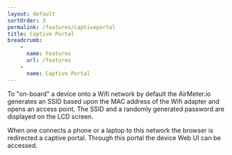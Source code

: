 ```yaml
---
layout: default
sortOrder: 3
permalink: /features/captiveportal
title: Captive Portal
breadcrumb:
    - 
      name: Features
      url: /features
    - 
      name: Captive Portal     
---
```


To "on-board" a device onto a Wifi network by default the AirMeter.io generates an SSID based upon the MAC address of the Wifi adapter and opens an access point. The SSID and a randomly generated password are displayed on the LCD screen.

When one connects a phone or a laptop to this network the browser is redirected a captive portal. Through this portal the device Web UI can be accessed.